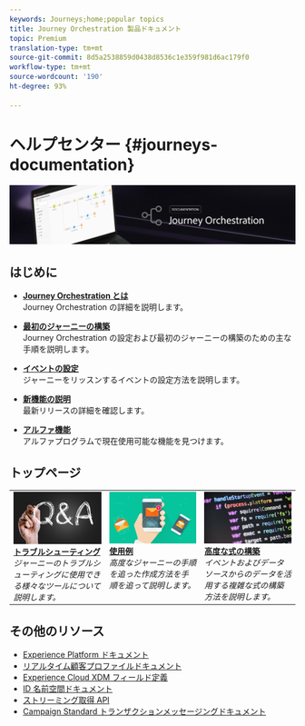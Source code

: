 ```yaml
---
keywords: Journeys;home;popular topics
title: Journey Orchestration 製品ドキュメント
topic: Premium
translation-type: tm+mt
source-git-commit: 8d5a2538859d0438d8536c1e359f981d6ac179f0
workflow-type: tm+mt
source-wordcount: '190'
ht-degree: 93%

---
```



# ヘルプセンター {#journeys-documentation}

![](using/assets/do-not-localize/bannerjourney.png)

## はじめに

* **[Journey Orchestration とは](using/about/about-journey-orchestration.md)**<br/>Journey Orchestration の詳細を説明します。

* **[最初のジャーニーの構築](using/about/get-started.md)**<br/>Journey Orchestration の設定および最初のジャーニーの構築のための主な手順を説明します。

* **[イベントの設定](using/event/about-events.md#section_tbk_5qt_pgb)**<br/>ジャーニーをリッスンするイベントの設定方法を説明します。

* **[新機能の説明](using/release-notes/release-notes.md)**<br/>最新リリースの詳細を確認します。

* **[アルファ機能](using/alpha/alpha-overview.md)**<br/>アルファプログラムで現在使用可能な機能を見つけます。

## トップページ

<table>
<tr>
    <td valign="top">
        <a href="using/about/troubleshooting.md">
       <img alt="開発者" src="using/assets/do-not-localize/FAQ.png" />
       </a>
    <div>
    <a href="using/about/troubleshooting.md"><strong>トラブルシューティング</strong></a>
    </div>
    <em>ジャーニーのトラブルシューティングに使用できる様々なツールについて説明します。</em>
    <br>
  </td>
  <td valign="top">
    <a href="using/usecase/building-the-journey.md">
      <img alt="build" src="using/assets/do-not-localize/design.png"/>
    </a>
    <div>
    <a href="using/usecase/building-the-journey.md"><strong>使用例</strong></a>
    </div>
    <em>高度なジャーニーの手順を追った作成方法を手順を追って説明します。</em>
    <br>
  </td>
  <td valign="top">
    <a href="using/expression/expressionadvanced.md">
      <img alt="conditions" src="using/assets/do-not-localize/dev.png"/>
    </a>
    <div>
    <a href="using/expression/expressionadvanced.md"><strong>高度な式の構築</strong></a>
    </div>
    <em>イベントおよびデータソースからのデータを活用する複雑な式の構築方法を説明します。</em>
    <br>
  </td>
</tr>
</table>

## その他のリソース

* [Experience Platform ドキュメント](https://www.adobe.com/jp/experience-platform/documentation-and-developer-resources.html)
* [リアルタイム顧客プロファイルドキュメント](https://docs.adobe.com/content/help/ja-JP/experience-platform/profile/home.html)
* [Experience Cloud XDM フィールド定義](https://docs.adobe.com/content/help/ja-JP/experience-platform/xdm/home.html)
* [ID 名前空間ドキュメント](https://docs.adobe.com/content/help/ja-JP/experience-platform/identity/home.html)
* [ストリーミング取得 API](https://docs.adobe.com/content/help/ja-JP/experience-platform/ingestion/streaming/overview.html)
* [Campaign Standard トランザクションメッセージングドキュメント](https://docs.adobe.com/content/help/ja-JP/campaign-standard/using/communication-channels/transactional-messaging/about-transactional-messaging.html)
